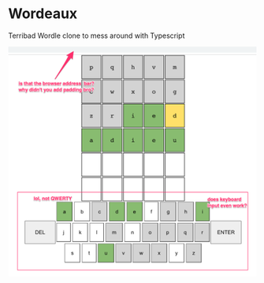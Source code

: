 # Wordeaux

Terribad Wordle clone to mess around with Typescript

![Screenshot of Wordeaux](./Wordeux.png)
